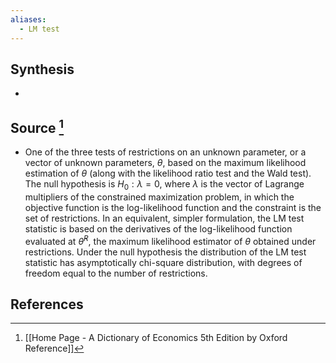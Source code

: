 ```yaml
---
aliases:
  - LM test
---
```

## Synthesis
- 
## Source [^1]
- One of the three tests of restrictions on an unknown parameter, or a vector of unknown parameters, $\theta$, based on the maximum likelihood estimation of $\theta$ (along with the likelihood ratio test and the Wald test). The null hypothesis is $H_{0}: \lambda=0$, where $\lambda$ is the vector of Lagrange multipliers of the constrained maximization problem, in which the objective function is the log-likelihood function and the constraint is the set of restrictions. In an equivalent, simpler formulation, the LM test statistic is based on the derivatives of the log-likelihood function evaluated at $\hat{\theta}^{R}$, the maximum likelihood estimator of $\theta$ obtained under restrictions. Under the null hypothesis the distribution of the LM test statistic has asymptotically chi-square distribution, with degrees of freedom equal to the number of restrictions.
## References

[^1]: [[Home Page - A Dictionary of Economics 5th Edition by Oxford Reference]]